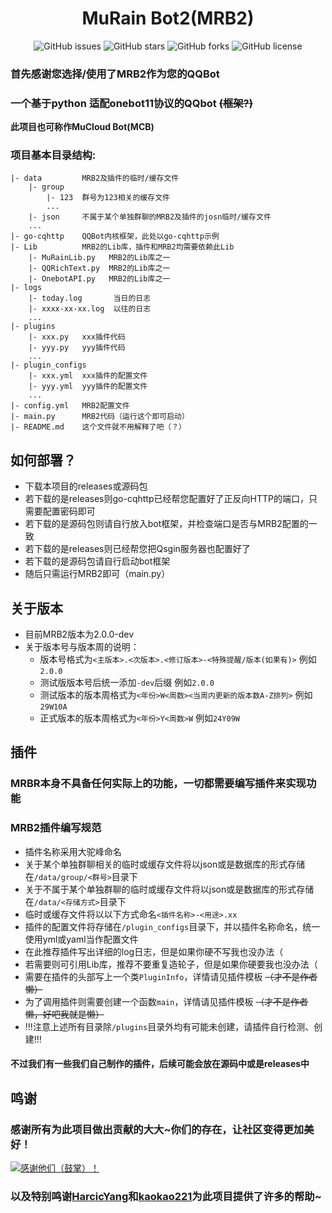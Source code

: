 <h1 align="center">MuRain Bot2(MRB2)</h1>



<p align="center" class="shields">
    <a href="https://github.com/xiaosuyyds/MuRainBot2/issues" style="text-decoration:none">
        <img src="https://img.shields.io/github/issues/xiaosuyyds/MuRainBot2.svg" alt="GitHub issues"/>
    </a>
    <a href="https://github.com/xiaosuyyds/MuRainBot2/stargazers" style="text-decoration:none" >
        <img src="https://img.shields.io/github/stars/xiaosuyyds/MuRainBot2.svg" alt="GitHub stars"/>
    </a>
    <a href="https://github.com/xiaosuyyds/MuRainBot2/network" style="text-decoration:none" >
        <img src="https://img.shields.io/github/forks/xiaosuyyds/MuRainBot2.svg" alt="GitHub forks"/>
    </a>
    <!--
    <a href="https://github.com/xiaosuyyds/MuRainBot2/actions">
        <img src="https://img.shields.io/github/actions/workflow/status/xiaosuyyds/MuRainBot2/vuepress-deploy.yml">
    </a>
    -->
    <a href="https://github.com/xiaosuyyds/MuRainBot2/blob/master/LICENSE" style="text-decoration:none" >
        <img src="https://img.shields.io/static/v1?label=LICENSE&message=GPL-3.0&color=lightrey"alt="GitHub license"/>
    </a>
</p>


### 首先感谢您选择/使用了MRB2作为您的QQBot
### 一个基于python 适配onebot11协议的QQbot ~~(框架?)~~
**此项目也可称作MuCloud Bot(MCB)**



### 项目基本目录结构:
```
|- data         MRB2及插件的临时/缓存文件
    |- group
        |- 123  群号为123相关的缓存文件
        ...
    |- json     不属于某个单独群聊的MRB2及插件的josn临时/缓存文件
    ...
|- go-cqhttp    QQBot内核框架，此处以go-cqhttp示例
|- Lib          MRB2的Lib库，插件和MRB2均需要依赖此Lib
    |- MuRainLib.py   MRB2的Lib库之一
    |- QQRichText.py  MRB2的Lib库之一
    |- OnebotAPI.py   MRB2的Lib库之一
|- logs
    |- today.log       当日的日志
    |- xxxx-xx-xx.log  以往的日志
    ...
|- plugins
    |- xxx.py   xxx插件代码
    |- yyy.py   yyy插件代码 
    ...
|- plugin_configs
    |- xxx.yml  xxx插件的配置文件
    |- yyy.yml  yyy插件的配置文件
    ...
|- config.yml   MRB2配置文件
|- main.py      MRB2代码（运行这个即可启动）
|- README.md    这个文件就不用解释了吧（？）
```

## 如何部署？
* 下载本项目的releases或源码包
* 若下载的是releases则go-cqhttp已经帮您配置好了正反向HTTP的端口，只需要配置密码即可
* 若下载的是源码包则请自行放入bot框架，并检查端口是否与MRB2配置的一致
* 若下载的是releases则已经帮您把Qsgin服务器也配置好了
* 若下载的是源码包请自行启动bot框架
* 随后只需运行MRB2即可（main.py）

## 关于版本
 * 目前MRB2版本为2.0.0-dev
 * 关于版本号与版本周的说明：
    * 版本号格式为`<主版本>.<次版本>.<修订版本>-<特殊提醒/版本(如果有)>` 例如`2.0.0`
    * 测试版版本号后统一添加`-dev`后缀 例如`2.0.0`
    * 测试版本的版本周格式为`<年份>W<周数><当周内更新的版本数A-Z排列>` 例如`29W10A`
    * 正式版本的版本周格式为`<年份>Y<周数>W` 例如`24Y09W`

## 插件
### MRBR本身不具备任何实际上的功能，一切都需要编写插件来实现功能
### MRB2插件编写规范

* 插件名称采用大驼峰命名
* 关于某个单独群聊相关的临时或缓存文件将以json或是数据库的形式存储在`/data/group/<群号>`目录下
* 关于不属于某个单独群聊的临时或缓存文件将以json或是数据库的形式存储在`/data/<存储方式>`目录下
* 临时或缓存文件将以以下方式命名`<插件名称>-<用途>.xx`
* 插件的配置文件将存储在`/plugin_configs`目录下，并以插件名称命名，统一使用yml或yaml当作配置文件
* 在此推荐插件写出详细的log日志，但是如果你硬不写我也没办法（
* 若需要则可引用Lib库，推荐不要重复造轮子，但是如果你硬要我也没办法（
* 需要在插件的头部写上一个类`PluginInfo`，详情请见插件模板 ~~（才不是作者懒）~~
* 为了调用插件则需要创建一个函数`main`，详情请见插件模板 ~~（才不是作者懒，好吧我就是懒）~~
* !!!注意上述所有目录除`/plugins`目录外均有可能未创建，请插件自行检测、创建!!!

#### 不过我们有一些我们自己制作的插件，后续可能会放在源码中或是releases中

## 鸣谢

### 感谢所有为此项目做出贡献的大大~你们的存在，让社区变得更加美好！
<a href="https://github.com/xiaosuyyds/MuRainBot2/graphs/contributors">
  <img src="https://contrib.rocks/image?repo=xiaosuyyds/MuRainBot2&max=999" alt=感谢他们（鼓掌）！>
</a>

### 以及特别鸣谢[HarcicYang](https://github.com/HarcicYang)和[kaokao221](https://github.com/kaokao221)为此项目提供了许多的帮助~